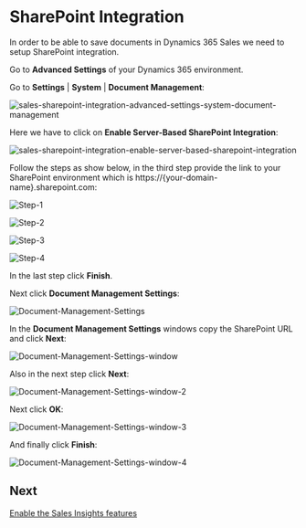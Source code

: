 # SharePoint Integration

In order to be able to save documents in Dynamics 365 Sales we need to setup SharePoint integration.

Go to **Advanced Settings** of your Dynamics 365 environment.

Go to **Settings** | **System** | **Document Management**:

![sales-sharepoint-integration-advanced-settings-system-document-management](images/sales-sharepoint-integration-advanced-settings-system-document-management.png)

Here we have to click on **Enable Server-Based SharePoint Integration**:

![sales-sharepoint-integration-enable-server-based-sharepoint-integration](images/sales-sharepoint-integration-enable-server-based-sharepoint-integration.png)

Follow the steps as show below, in the third step provide the link to your SharePoint environment which is https://{your-domain-name}.sharepoint.com:

![Step-1](images/sales-sharepoint-integration-enable-server-based-sharepoint-integration-step-1.png)

![Step-2](images/sales-sharepoint-integration-enable-server-based-sharepoint-integration-step-2.png)

![Step-3](images/sales-sharepoint-integration-enable-server-based-sharepoint-integration-step-3.png)

![Step-4](images/sales-sharepoint-integration-enable-server-based-sharepoint-integration-step-4.png)

In the last step click **Finish**.

Next click **Document Management Settings**:

![Document-Management-Settings](images/sales-sharepoint-integration-document-management-settings.png)

In the **Document Management Settings** windows copy the SharePoint URL and click **Next**:

![Document-Management-Settings-window](images/sales-sharepoint-integration-document-management-settings-window.png)

Also in the next step click **Next**:

![Document-Management-Settings-window-2](images/sales-sharepoint-integration-document-management-settings-window-2.png)

Next click **OK**: 

![Document-Management-Settings-window-3](images/sales-sharepoint-integration-document-management-settings-window-3.png)

And finally click **Finish**:

![Document-Management-Settings-window-4](images/sales-sharepoint-integration-document-management-settings-window-4.png)

 ## Next

 [Enable the Sales Insights features](Enable-the-Sales-Insights-features.md)